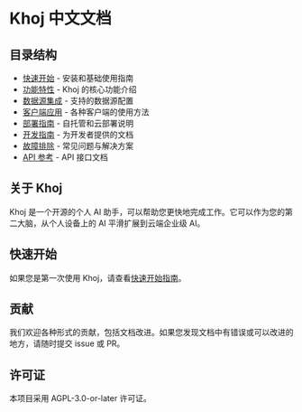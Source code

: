 # Khoj 中文文档

## 目录结构

- [快速开始](getting-started/overview.md) - 安装和基础使用指南
- [功能特性](features/overview.md) - Khoj 的核心功能介绍
- [数据源集成](data-sources/overview.md) - 支持的数据源配置
- [客户端应用](clients/overview.md) - 各种客户端的使用方法
- [部署指南](deployment/overview.md) - 自托管和云部署说明
- [开发指南](development/overview.md) - 为开发者提供的文档
- [故障排除](troubleshooting/overview.md) - 常见问题与解决方案
- [API 参考](api-reference/overview.md) - API 接口文档

## 关于 Khoj

Khoj 是一个开源的个人 AI 助手，可以帮助您更快地完成工作。它可以作为您的第二大脑，从个人设备上的 AI 平滑扩展到云端企业级 AI。

## 快速开始

如果您是第一次使用 Khoj，请查看[快速开始指南](getting-started/overview.md)。

## 贡献

我们欢迎各种形式的贡献，包括文档改进。如果您发现文档中有错误或可以改进的地方，请随时提交 issue 或 PR。

## 许可证

本项目采用 AGPL-3.0-or-later 许可证。